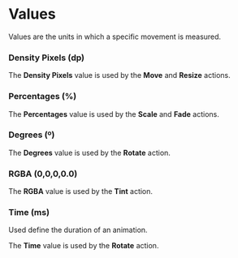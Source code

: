 # Values

Values are the units in which a specific movement is measured.


### Density Pixels (dp)

The **Density Pixels** value is used by the **Move** and **Resize** actions.


### Percentages (%)

The **Percentages** value is used by the **Scale** and **Fade** actions.


### Degrees (º)

The **Degrees** value is used by the **Rotate** action.


### RGBA (0,0,0,0.0)

The **RGBA** value is used by the **Tint** action.


### Time (ms)

Used define the duration of an animation.

The **Time** value is used by the **Rotate** action.